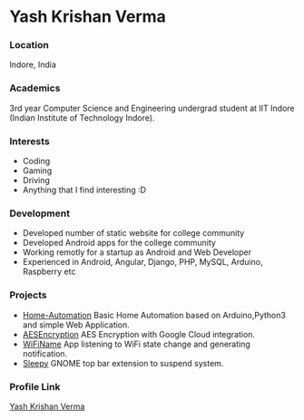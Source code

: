 # Yash Krishan Verma

### Location

Indore, India

### Academics

3rd year Computer Science and Engineering undergrad student at IIT Indore (Indian Institute of Technology Indore).

### Interests

- Coding
- Gaming
- Driving
- Anything that I find interesting :D

### Development

- Developed number of static website for college community
- Developed Android apps for the college community
- Working remotly for a startup as Android and Web Developer
- Experienced in Android, Angular, Django, PHP, MySQL, Arduino, Raspberry etc

### Projects

- [Home-Automation](https://github.com/stupidly-logical/Home-Automation) Basic Home Automation based on Arduino,Python3 and simple Web Application.
- [AESEncryption](https://github.com/stupidly-logical/AESEncryption) AES Encryption with Google Cloud integration.
- [WiFiName](https://github.com/stupidly-logical/WiFiName) App listening to WiFi state change and generating notification.
- [Sleepy](https://github.com/stupidly-logical/Sleepy) GNOME top bar extension to suspend system.


### Profile Link

[Yash Krishan Verma](https://github.com/stupidly-logical)
